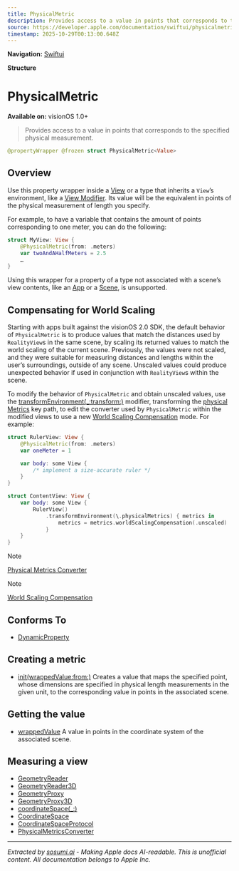 ```yaml
---
title: PhysicalMetric
description: Provides access to a value in points that corresponds to the specified physical measurement.
source: https://developer.apple.com/documentation/swiftui/physicalmetric
timestamp: 2025-10-29T00:13:00.648Z
---
```


**Navigation:** [Swiftui](/documentation/swiftui)

**Structure**

# PhysicalMetric

**Available on:** visionOS 1.0+

> Provides access to a value in points that corresponds to the specified physical measurement.

```swift
@propertyWrapper @frozen struct PhysicalMetric<Value>
```

## Overview

Use this property wrapper inside a [View](/documentation/swiftui/view) or a type that inherits a `View`’s environment, like a [View Modifier](/documentation/swiftui/viewmodifier). Its value will be the equivalent in points of the physical measurement of length you specify.

For example, to have a variable that contains the amount of points corresponding to one meter, you can do the following:

```swift
struct MyView: View {
    @PhysicalMetric(from: .meters)
    var twoAndAHalfMeters = 2.5
    …
}
```

Using this wrapper for a property of a type not associated with a scene’s view contents, like an  [App](/documentation/swiftui/app) or a [Scene](/documentation/swiftui/scene), is unsupported.

## Compensating for World Scaling

Starting with apps built against the visionOS 2.0 SDK, the default behavior of `PhysicalMetric` is to produce values that match the distances used by `RealityView`s in the same scene, by scaling its returned values to match the world scaling of the current scene. Previously, the values were not scaled, and they were suitable for measuring distances and lengths within the user’s surroundings, outside of any scene. Unscaled values could produce unexpected behavior if used in conjunction with `RealityView`s within the scene.

To modify the behavior of `PhysicalMetric` and obtain unscaled values, use the [transformEnvironment(_:transform:)](/documentation/swiftui/view/transformenvironment(_:transform:)) modifier, transforming the [physical Metrics](/documentation/swiftui/environmentvalues/physicalmetrics) key path, to edit the converter used by `PhysicalMetric` within the modified views to use a new [World Scaling Compensation](/documentation/swiftui/worldscalingcompensation) mode. For example:

```swift
struct RulerView: View {
    @PhysicalMetric(from: .meters)
    var oneMeter = 1

    var body: some View {
        /* implement a size-accurate ruler */
    }
}

struct ContentView: View {
    var body: some View {
        RulerView()
            .transformEnvironment(\.physicalMetrics) { metrics in
                metrics = metrics.worldScalingCompensation(.unscaled)
            }
    }
}
```

> [!NOTE]
> [Physical Metrics Converter](/documentation/swiftui/physicalmetricsconverter)

> [!NOTE]
> [World Scaling Compensation](/documentation/swiftui/worldscalingcompensation)

## Conforms To

- [DynamicProperty](/documentation/swiftui/dynamicproperty)

## Creating a metric

- [init(wrappedValue:from:)](/documentation/swiftui/physicalmetric/init(wrappedvalue:from:)) Creates a value that maps the specified point, whose dimensions are specified in physical length measurements in the given unit, to the corresponding value in points in the associated scene.

## Getting the value

- [wrappedValue](/documentation/swiftui/physicalmetric/wrappedvalue) A value in points in the coordinate system of the associated scene.

## Measuring a view

- [GeometryReader](/documentation/swiftui/geometryreader)
- [GeometryReader3D](/documentation/swiftui/geometryreader3d)
- [GeometryProxy](/documentation/swiftui/geometryproxy)
- [GeometryProxy3D](/documentation/swiftui/geometryproxy3d)
- [coordinateSpace(_:)](/documentation/swiftui/view/coordinatespace(_:))
- [CoordinateSpace](/documentation/swiftui/coordinatespace)
- [CoordinateSpaceProtocol](/documentation/swiftui/coordinatespaceprotocol)
- [PhysicalMetricsConverter](/documentation/swiftui/physicalmetricsconverter)

---

*Extracted by [sosumi.ai](https://sosumi.ai) - Making Apple docs AI-readable.*
*This is unofficial content. All documentation belongs to Apple Inc.*
